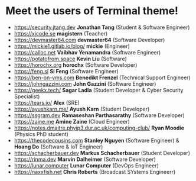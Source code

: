 # Meet the users of Terminal theme!
- https://security.jtang.dev **Jonathan Tang** (Student & Software Engineer)
- https://xicode.se **magistern** (Teacher)
- https://devmaster64.com **devmaster64** (Software Developer)
- https://mickie1.gitlab.io/blog/ **mickie** (Engineer)
- https://calloc.net **Vaibhav Yenamandra** (Software Engineer)
- https://potatofrom.space **Kevin Liu** (Software)
- https://horochx.org **horochx** (Software Developer)
- https://feng.si **Si Feng** (Software Engineer)
- https://ben-on-vms.com **Benedikt Frenzel** (Technical Support Engineer)
- https://johngazzini.com **John Gazzini** (Software Engineer)
- https://geekx.tech/ **Sagar Ladla** (Student Developer & Cyber Security Specialist)
- https://tears.io/ **Alex** (SRE)
- https://ayushkarn.me/ **Ayush Karn** (Student Developer)
- https://ssgram.dev **Ramaseshan Parthasarathy** (Software Developer)
- https://zaine.me **Amine Zaine** (Cloud Engineer)
- https://notes.dmaitre.phyip3.dur.ac.uk/computing-club/ **Ryan Moodie** (Physics PhD student)
- https://thecodecousins.com **Stanley Nguyen** (Software Engineer) & **Hoang Do** (Software & IoT Engineer)
- https://schacherbauer.dev **Markus Schacherbauer** (Student Developer)
- https://rinma.dev **Marvin Dalheimer** (Software Developer)
- https://lunar.computer **Lunar Computer** (DevOps Engineer)
- https://naxxfish.net **Chris Roberts** (Broadcast SYstems Engineerr)

<!--
TEMPLATE:

- https://radoslawkoziel.pl **Radek Kozieł** (Software Designer and Developer)

-->
